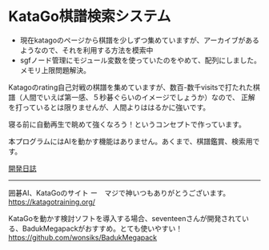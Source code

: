# KataGo棋譜検索システム
- 現在katagoのページから棋譜を少しずつ集めていますが、アーカイブがあるようなので、それを利用する方法を模索中
- sgfノード管理にモジュール変数を使っていたのをやめて、配列にしました。　メモリ上限問題解決。

Katagoのrating自己対戦の棋譜を集めていますが、数百-数千visitsで打たれた棋譜（人間でいえば第一感、５秒碁ぐらいのイメージでしょうか）なので、
正解を打っているとは限りませんが、人間よりははるかに強いです。

寝る前に自動再生で眺めて強くなろう！というコンセプトで作っています。

本プログラムにはAIを動かす機能はありません。あくまで、棋譜鑑賞、検索用です。

[開発日誌](https://hosinobu.github.io/katago-kifu-search)

***
囲碁AI、KataGoのサイト  ー　マジで神いつもありがとうございます。  
https://katagotraining.org/

KataGoを動かす検討ソフトを導入する場合、seventeenさんが開発されている、BadukMegapackがおすすめ。とても使いやすい！  
https://github.com/wonsiks/BadukMegapack
